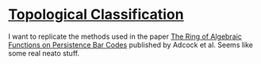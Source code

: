 # [Topological Classification](http://benedictaquino.com/tda-numbers)

I want to replicate the methods used in the paper [The Ring of Algebraic Functions on Persistence Bar Codes](http://intlpress.com/site/pub/files/_fulltext/journals/hha/2016/0018/0001/HHA-2016-0018-0001-a021.pdf) published by Adcock et al. Seems like some real neato stuff.

